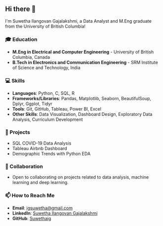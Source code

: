 ## Hi there 👋

I'm Suwetha Ilangovan Gajalakshmi, a Data Analyst and M.Eng graduate from the University of British Columbia!

### 🎓 Education
- **M.Eng in Electrical and Computer Engineering** - University of British Columbia, Canada
- **B.Tech in Electronics and Communication Engineering** - SRM Institute of Science and Technology, India
  
### 💻 Skills
- **Languages**: Python, C, SQL, R
- **Frameworks/Libraries**: Pandas, Matplotlib, Seaborn, BeautifulSoup, Dplyr, Ggplot, Tidyr
- **Tools**: Git, GitHub, Tableau, Power BI, Excel
- **Other Skills**: Data Visualization, Dashboard Design, Exploratory Data Analysis, Curriculum Development

### 🔭 Projects
- SQL COVID-19 Data Analysis
- Tableau Airbnb Dashboard
- Demographic Trends with Python EDA

### 🤝 Collaboration
- Open to collaborating on projects related to data analysis, machine learning and deep learning.

### 📫 How to Reach Me
- **Email**: igsuwetha@gmail.com
- **LinkedIn**: [Suwetha Ilangovan Gajalakshmi](https://www.linkedin.com/in/suwetha-ig/)
- **GitHub**: [Suwethaig](https://github.com/Suwethaig)
